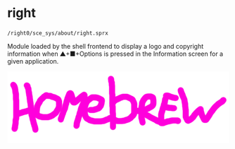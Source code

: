 # right

`/right0/sce_sys/about/right.sprx`

Module loaded by the shell frontend to display a logo and copyright information when ▲+■+Options is pressed in the Information screen for a given application.

![Homebrew](logo.png)
